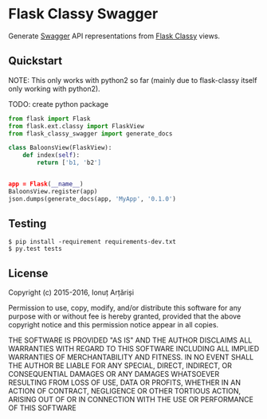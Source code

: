 # Flask Classy Swagger

Generate [Swagger](http://swagger.io/) API representations from [Flask Classy](https://pythonhosted.org/Flask-Classy/) views.

## Quickstart

NOTE: This only works with python2 so far (mainly due to flask-classy itself only working with python2).

TODO: create python package

```python
from flask import Flask
from flask.ext.classy import FlaskView
from flask_classy_swagger import generate_docs

class BaloonsView(FlaskView):
    def index(self):
        return ['b1, 'b2']


app = Flask(__name__)
BaloonsView.register(app)
json.dumps(generate_docs(app, 'MyApp', '0.1.0')
```


## Testing

```
$ pip install -requirement requirements-dev.txt
$ py.test tests
```

## License

Copyright (c) 2015-2016, Ionuț Arțăriși

Permission to use, copy, modify, and/or distribute this software for any purpose with or without fee is hereby granted, provided that the above copyright notice and this permission notice appear in all copies.

THE SOFTWARE IS PROVIDED "AS IS" AND THE AUTHOR DISCLAIMS ALL WARRANTIES WITH REGARD TO THIS SOFTWARE INCLUDING ALL IMPLIED WARRANTIES OF MERCHANTABILITY AND FITNESS. IN NO EVENT SHALL THE AUTHOR BE LIABLE FOR ANY SPECIAL, DIRECT, INDIRECT, OR CONSEQUENTIAL DAMAGES OR ANY DAMAGES WHATSOEVER RESULTING FROM LOSS OF USE, DATA OR PROFITS, WHETHER IN AN ACTION OF CONTRACT, NEGLIGENCE OR OTHER TORTIOUS ACTION, ARISING OUT OF OR IN CONNECTION WITH THE USE OR PERFORMANCE OF THIS SOFTWARE
